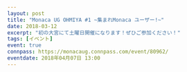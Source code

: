 ```yaml
---
layout: post
title: "Monaca UG OHMIYA #1 ~集まれMonaca ユーザー!~"
date: 2018-03-12
excerpt: "初の大宮にて土曜日開催になります！ぜひご参加ください！"
tags: [イベント]
event: true
connpass: https://monacaug.connpass.com/event/80962/
eventdate: 2018年04月07日 13:00
---
```

